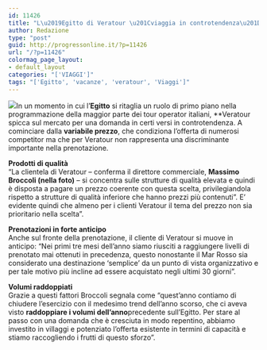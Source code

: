 ```yaml
---
id: 11426
title: "L\u2019Egitto di Veratour \u201Cviaggia in controtendenza\u201D"
author: Redazione
type: "post"
guid: http://progressonline.it/?p=11426
url: "/?p=11426"
colormag_page_layout:
- default_layout
categories: "['VIAGGI']"
tags: "['Egitto', 'vacanze', 'veratour', 'Viaggi']"
---
```


![](https://progressonline.it/wp-content/uploads/2019/06/24078_177_low.jpg)In un momento in cui l’**Egitto** si ritaglia un ruolo di primo piano nella programmazione della maggior parte dei tour operator italiani, **Veratour spicca sul mercato per una domanda in certi versi in controtendenza. A cominciare dalla **variabile prezzo**, che condiziona l’offerta di numerosi competitor ma che per Veratour non rappresenta una discriminante importante nella prenotazione.

**Prodotti di qualità**  
“La clientela di Veratour – conferma il direttore commerciale, **Massimo Broccoli (nella foto)** – si concentra sulle strutture di qualità elevata e quindi è disposta a pagare un prezzo coerente con questa scelta, privilegiandola rispetto a strutture di qualità inferiore che hanno prezzi più contenuti”. E’ evidente quindi che almeno per i clienti Veratour il tema del prezzo non sia prioritario nella scelta”.

**Prenotazioni in forte anticipo**  
Anche sul fronte della prenotazione, il cliente di Veratour si muove in anticipo: “Nei primi tre mesi dell’anno siamo riusciti a raggiungere livelli di prenotato mai ottenuti in precedenza, questo nonostante il Mar Rosso sia considerato una destinazione ‘semplice’ da un punto di vista organizzativo e per tale motivo più incline ad essere acquistato negli ultimi 30 giorni”.

**Volumi raddoppiati**  
Grazie a questi fattori Broccoli segnala come “quest’anno contiamo di chiudere l’esercizio con il medesimo trend dell’anno scorso, che ci aveva visto **raddoppiare i volumi dell’anno**precedente sull’Egitto. Per stare al passo con una domanda che è cresciuta in modo repentino, abbiamo investito in villaggi e potenziato l’offerta esistente in termini di capacità e stiamo raccogliendo i frutti di questo sforzo”.